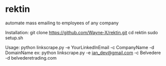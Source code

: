# rektin
automate mass emailing to employees of any company

Installation:
    git clone https://github.com/Wayne-X/rektin.git
    cd rektin
	sudo setup.sh

Usage:
    python linkscrape.py -e YourLinkedInEmail -c CompanyName -d DomainName
    ex:	python linkscrape.py -e ian_dev@gmail.com -c Belvedere -d belvederetrading.com
